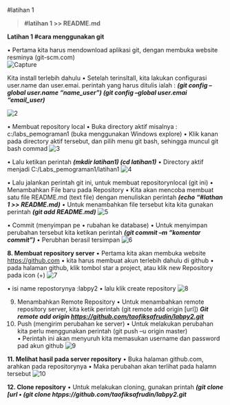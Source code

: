 #latihan 1
> **#latihan 1 >> README.md**


**Latihan 1 #cara menggunakan git**

•	Pertama kita harus mendownload aplikasi git, dengan membuka website resminya (git-scm.com)  
![Capture](https://user-images.githubusercontent.com/56193251/66633731-b3793e00-ec35-11e9-8d7e-dee39d3d3060.PNG)

Kita install terlebih dahulu
•	Setelah terinsltall, kita lakukan configurasi user.name dan user.emai. perintah yang harus ditulis ialah : 
**_(git config –global user.name “name_user”)
                          (git config –global user.emai “email_user)_**
                          
 ![2](https://user-images.githubusercontent.com/56193251/66634947-5d59ca00-ec38-11e9-9da7-8c3d0efe622f.PNG)
 
•	Membuat repository local
•	Buka directory aktif misalnya : c:/labs_pemograman1 (buka menggunakan Windows explore)
•	Klik kanan pada directory aktif tersebut, dan pilih menu git bash, sehingga muncul git bash commad
![3](https://user-images.githubusercontent.com/56193251/66635160-c6414200-ec38-11e9-92d4-898a1148755a.PNG)
 
•	Lalu ketikan perintah **_(mkdir latihan1)
                                       (cd latihan1)_**
•	Directory aktif menjadi C:/Labs_pemograman1/latihan1
 ![4](https://user-images.githubusercontent.com/56193251/66635286-128c8200-ec39-11e9-8e29-305dfff43747.PNG)

 
•	Lalu jalankan perintah git ini, untuk membuat repositorynlocal
                      (git ini)
•	Menambahkan  File baru pada Repository
•	Kita akan mencoba membuat satu file README.md (text file) dengan menuliskan perintah **_(echo “#lathan 1 >> README.md)_**
•	Untuk menambahkan file tersebut kita kita gunakan perintah **_(git add README.md)_**
![5](https://user-images.githubusercontent.com/56193251/66636382-4b2d5b00-ec3b-11e9-85f8-8a067a32d2f0.PNG)

 
•	Commit (menyimpan pe
•	rubahan ke database)
•	Untuk menyimpan perubahan tersebut kita ketikan perintah **_(git commit –m “komentar commit”)_**
•	Perubhan berasil tersimpan
![6](https://user-images.githubusercontent.com/56193251/66636739-fb9b5f00-ec3b-11e9-980c-1cb0f380d29f.PNG)

 
**8.	Membuat repository server**
•	Pertama kita akan membuka website https://github.com
•	kita harus membuat akun terlebih dahulu di github
•	pada halaman github, klik tombol star a project, atau klik new Repository pada icon (+)
![7](https://user-images.githubusercontent.com/56193251/66636912-40bf9100-ec3c-11e9-8e5a-af4f34977bb8.PNG)
 
•	isi name repostorynya :labpy2
•	lalu klik create repository
![8](https://user-images.githubusercontent.com/56193251/66638030-69488a80-ec3e-11e9-8892-96e43ddaefd7.PNG)

 
9.	Menambahkan Remote Repository 
•	Untuk menambahkan remote repository server, kita ketik perintah (git remote add origin [url]) 
**_Git  remote add origin https://github.com/taofiksafrudin/labpy2.git_**
10.	Push (mengirim perubahan ke server)
•	Untuk melakukan perubahan kita perlu menggunakan perintah (git push –u origin master)   
•	Perintah ini akan menyuruh kita memasukan username dan password pad akun github
![9](https://user-images.githubusercontent.com/56193251/66638358-fa1f6600-ec3e-11e9-8ea5-932a6cc5e148.PNG)
 
**11.	Melihat hasil pada server repository**
•	Buka halaman github.com, arahkan pada repositorynya
•	Maka perubahan akan terlihat pada halamn tersebut
![10](https://user-images.githubusercontent.com/56193251/66638489-3bb01100-ec3f-11e9-9d00-bcb7984302a3.PNG)

 
**12.	Clone repository**
•	Untuk melakukan cloning, gunakan printah **_(git clone [url
•	(git clone htpps://github.com/taofiksafrudin/labpy2.git_**

